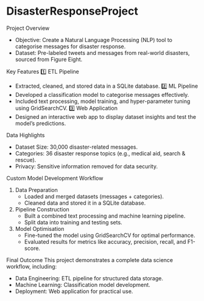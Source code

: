 # DisasterResponseProject

Project Overview
* Objective: Create a Natural Language Processing (NLP) tool to categorise messages for disaster response.
* Dataset: Pre-labeled tweets and messages from real-world disasters, sourced from Figure Eight.

Key Features
1️⃣ ETL Pipeline
* Extracted, cleaned, and stored data in a SQLite database.
2️⃣ ML Pipeline
* Developed a classification model to categorise messages effectively.
* Included text processing, model training, and hyper-parameter tuning using GridSearchCV.
3️⃣ Web Application
* Designed an interactive web app to display dataset insights and test the model’s predictions.

Data Highlights
* Dataset Size: 30,000 disaster-related messages.
* Categories: 36 disaster response topics (e.g., medical aid, search & rescue).
* Privacy: Sensitive information removed for data security.

Custom Model Development Workflow
1. Data Preparation
    * Loaded and merged datasets (messages + categories).
    * Cleaned data and stored it in a SQLite database.
2. Pipeline Construction
    * Built a combined text processing and machine learning pipeline.
    * Split data into training and testing sets.
3. Model Optimisation
    * Fine-tuned the model using GridSearchCV for optimal performance.
    * Evaluated results for metrics like accuracy, precision, recall, and F1-score.

Final Outcome
This project demonstrates a complete data science workflow, including:
* Data Engineering: ETL pipeline for structured data storage.
* Machine Learning: Classification model development.
* Deployment: Web application for practical use.

